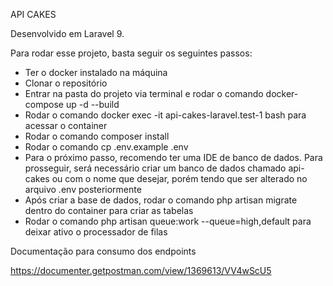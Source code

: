 API CAKES

Desenvolvido em Laravel 9.

Para rodar esse projeto, basta seguir os seguintes passos:

- Ter o docker instalado na máquina
- Clonar o repositório
- Entrar na pasta do projeto via terminal e rodar o comando docker-compose up -d --build
- Rodar o comando docker exec -it api-cakes-laravel.test-1 bash para acessar o container
- Rodar o comando composer install
- Rodar o comando cp .env.example .env
- Para o próximo passo, recomendo ter uma IDE de banco de dados. Para prosseguir, será necessário criar um banco de dados chamado api-cakes ou com o nome que desejar, porém tendo que ser alterado no arquivo .env posteriormente
- Após criar a base de dados, rodar o comando php artisan migrate dentro do container para criar as tabelas
- Rodar o comando php artisan queue:work --queue=high,default para deixar ativo o processador de filas

Documentação para consumo dos endpoints

https://documenter.getpostman.com/view/1369613/VV4wScU5


